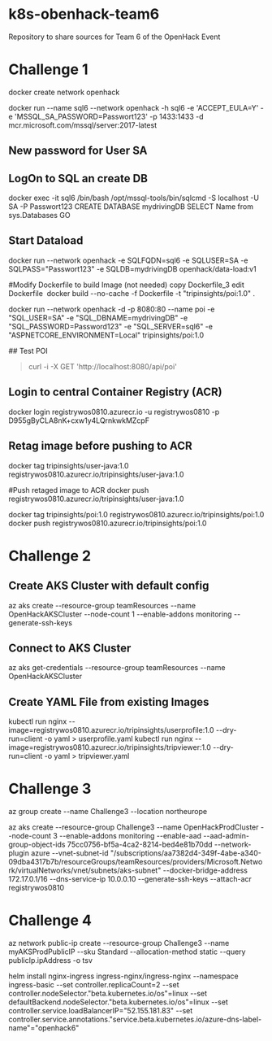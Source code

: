 # k8s-obenhack-team6
Repository to share sources for Team 6 of the OpenHack Event

# Challenge 1

docker create network openhack

docker run --name sql6 --network openhack -h sql6 -e 'ACCEPT_EULA=Y' -e 'MSSQL_SA_PASSWORD=Passwort123' -p 1433:1433 -d mcr.microsoft.com/mssql/server:2017-latest

## New password for User SA


## LogOn to SQL an create DB
docker exec -it sql6 /bin/bash
/opt/mssql-tools/bin/sqlcmd -S localhost -U SA -P Passwort123
CREATE DATABASE mydrivingDB
SELECT Name from sys.Databases
GO

## Start Dataload
docker run --network openhack -e SQLFQDN=sql6 -e SQLUSER=SA -e SQLPASS="Passwort123" -e SQLDB=mydrivingDB openhack/data-load:v1

#Modify Dockerfile to build Image (not needed)
copy Dockerfile_3
edit Dockerfile
 docker build --no-cache -f Dockerfile -t "tripinsights/poi:1.0" .

docker run --network openhack -d -p 8080:80 --name poi -e "SQL_USER=SA" -e "SQL_DBNAME=mydrivingDB" -e "SQL_PASSWORD=Password123" -e "SQL_SERVER=sql6" -e "ASPNETCORE_ENVIRONMENT=Local" tripinsights/poi:1.0

## Test POI
>curl -i -X GET 'http://localhost:8080/api/poi'

## Login to central Container Registry (ACR)
docker login registrywos0810.azurecr.io -u registrywos0810 -p D955gByCLA8nK+cxw1y4LQrnkwkMZcpF

## Retag image before pushing to ACR
docker tag tripinsights/user-java:1.0 registrywos0810.azurecr.io/tripinsights/user-java:1.0

#Push retaged image to ACR
docker push registrywos0810.azurecr.io/tripinsights/user-java:1.0

docker tag tripinsights/poi:1.0 registrywos0810.azurecr.io/tripinsights/poi:1.0
docker push registrywos0810.azurecr.io/tripinsights/poi:1.0


# Challenge 2
 
## Create AKS Cluster with default config
az aks create --resource-group teamResources --name OpenHackAKSCluster --node-count 1 --enable-addons monitoring --generate-ssh-keys
 
## Connect to AKS Cluster
az aks get-credentials --resource-group teamResources --name OpenHackAKSCluster
 
## Create YAML File from existing Images
kubectl run nginx --image=registrywos0810.azurecr.io/tripinsights/userprofile:1.0 --dry-run=client -o yaml > userprofile.yaml
kubectl run nginx --image=registrywos0810.azurecr.io/tripinsights/tripviewer:1.0 --dry-run=client -o yaml > tripviewer.yaml


# Challenge 3
az group create --name Challenge3 --location northeurope
 
az aks create --resource-group Challenge3 --name OpenHackProdCluster --node-count 3 --enable-addons monitoring --enable-aad --aad-admin-group-object-ids 75cc0756-bf5a-4ca2-8214-bed4e81b70dd --network-plugin azure --vnet-subnet-id "/subscriptions/aa7382d4-349f-4abe-a340-09dba4317b7b/resourceGroups/teamResources/providers/Microsoft.Network/virtualNetworks/vnet/subnets/aks-subnet" --docker-bridge-address 172.17.0.1/16 --dns-service-ip 10.0.0.10 --generate-ssh-keys --attach-acr registrywos0810
 
 
# Challenge 4
az network public-ip create --resource-group Challenge3 --name myAKSProdPublicIP --sku Standard --allocation-method static --query publicIp.ipAddress -o tsv

helm install nginx-ingress ingress-nginx/ingress-nginx --namespace ingress-basic --set controller.replicaCount=2 --set controller.nodeSelector."beta\.kubernetes\.io/os"=linux --set defaultBackend.nodeSelector."beta\.kubernetes\.io/os"=linux --set controller.service.loadBalancerIP="52.155.181.83" --set controller.service.annotations."service\.beta\.kubernetes\.io/azure-dns-label-name"="openhack6"
 
